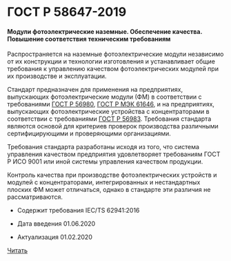 # ГОСТ Р 58647-2019

#### Модули фотоэлектрические наземные. Обеспечение качества. Повышение соответствия техническим требованиям 

Распространяется на наземные фотоэлектрические модули независимо от их конструкции и технологии изготовления и устанавливает общие требования к управлению качеством фотоэлектрических модулей при их производстве и эксплуатации.

Стандарт предназначен для применения на предприятиях, выпускающих фотоэлектрические модули (ФМ) в соответствии с требованиями [ГОСТ Р 56980](56980-2016.md), [ГОСТ Р МЭК 61646](61646-2013.md), и на предприятиях, выпускающих фотоэлектрические устройства с концентраторами в соответствии с требованиями [ГОСТ Р 56983](56893-2016). Требования стандарта являются основой для критериев проверок производства различными сертифицирующими и проверяющими организациями.

Требования стандарта разработаны исходя из того, что система управления качеством предприятия удовлетворяет требованиям ГОСТ Р ИСО 9001 или иной системы управления качеством продукции.

Контроль качества при производстве фотоэлектрических устройств и модулей с концентраторами, интегрированных и нестандартных плоских ФМ может отличаться, однако в стандарте эти различия не рассматриваются.

- Содержит требования IEC/TS 62941:2016

- Дата введения	01.06.2020
- Актуализация	01.02.2020

<a href="~/files/58647-2019.pdf" onclick="openPdf('58647-2019.pdf', 'application/pdf');">Читать</a>